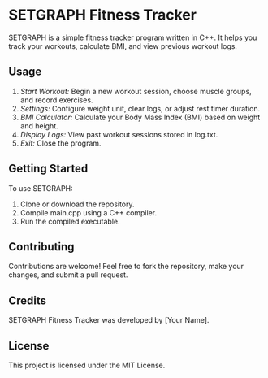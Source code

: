 # SETGRAPH Fitness Tracker

SETGRAPH is a simple fitness tracker program written in C++. It helps you track your workouts, calculate BMI, and view previous workout logs.

## Usage

1. *Start Workout:* Begin a new workout session, choose muscle groups, and record exercises.
2. *Settings:* Configure weight unit, clear logs, or adjust rest timer duration.
3. *BMI Calculator:* Calculate your Body Mass Index (BMI) based on weight and height.
4. *Display Logs:* View past workout sessions stored in log.txt.
5. *Exit:* Close the program.

## Getting Started

To use SETGRAPH:

1. Clone or download the repository.
2. Compile main.cpp using a C++ compiler.
3. Run the compiled executable.

## Contributing

Contributions are welcome! Feel free to fork the repository, make your changes, and submit a pull request.

## Credits

SETGRAPH Fitness Tracker was developed by [Your Name].

## License

This project is licensed under the MIT License.

